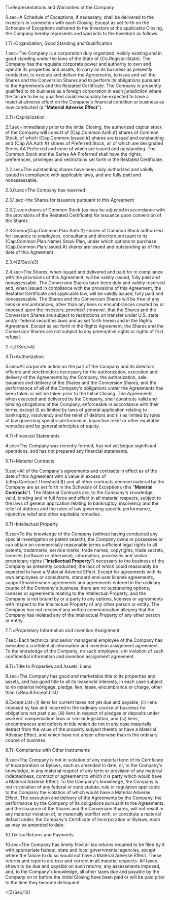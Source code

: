 
Ti=Representations and Warranties of the Company

0.sec=A Schedule of Exceptions, if necessary, shall be delivered to the Investors in connection with each Closing. Except as set forth on the Schedule of Exceptions delivered to the Investors at the applicable Closing, the Company hereby represents and warrants to the Investors as follows:

1.Ti=Organization, Good Standing and Qualification

1.sec=The Company is a corporation duly organized, validly existing and in good standing under the laws of the State of {Co.Register.State}. The Company has the requisite corporate power and authority to own and operate its properties and assets, to carry on its business as presently conducted, to execute and deliver the Agreements, to issue and sell the Shares and the Conversion Shares and to perform its obligations pursuant to the Agreements and the Restated Certificate. The Company is presently qualified to do business as a foreign corporation in each jurisdiction where the failure to be so qualified could reasonably be expected to have a material adverse effect on the Company's financial condition or business as now conducted (a "<strong>Material Adverse Effect</strong>").

2.Ti=Capitalization

2.1.sec=Immediately prior to the Initial Closing, the authorized capital stock of the Company will consist of {Cap.Common.Auth.#} shares of Common Stock, of which {Cap.Common.Issued.#} shares are issued and outstanding and {Cap.AA.Auth.#} shares of Preferred Stock, all of which are designated Series AA Preferred and none of which are issued and outstanding. The Common Stock and the Series AA Preferred shall have the rights, preferences, privileges and restrictions set forth in the Restated Certificate.

2.2.sec=The outstanding shares have been duly authorized and validly issued in compliance with applicable laws, and are fully paid and nonassessable.

2.3.0.sec=The Company has reserved:

2.3.1.sec=the Shares for issuance pursuant to this Agreement

2.3.2.sec=shares of Common Stock (as may be adjusted in accordance with the provisions of the Restated Certificate) for issuance upon conversion of the Shares

2.3.3.sec={Cap.Common.Plan.Auth.#} shares of Common Stock authorized for issuance to employees, consultants and directors pursuant to its {Cap.Common.Plan.Name} Stock Plan, under which options to purchase {Cap.Common.Plan.Issued.#} shares are issued and outstanding as of the date of this Agreement

2.3.=[Z/Sec/s3]

2.4.sec=The Shares, when issued and delivered and paid for in compliance with the provisions of this Agreement, will be validly issued, fully paid and nonassessable. The Conversion Shares have been duly and validly reserved and, when issued in compliance with the provisions of this Agreement, the Restated Certificate and applicable law, will be validly issued, fully paid and nonassessable. The Shares and the Conversion Shares will be free of any liens or encumbrances, other than any liens or encumbrances created by or imposed upon the Investors; <em>provided, however</em>, that the Shares and the Conversion Shares are subject to restrictions on transfer under U.S. state and/or federal securities laws and as set forth herein and in the Rights Agreement. Except as set forth in the Rights Agreement, the Shares and the Conversion Shares are not subject to any preemptive rights or rights of first refusal.

2.=[Z/Sec/s4]

3.Ti=Authorization

3.sec=All corporate action on the part of the Company and its directors, officers and stockholders necessary for the authorization, execution and delivery of the Agreements by the Company, the authorization, sale, issuance and delivery of the Shares and the Conversion Shares, and the performance of all of the Company's obligations under the Agreements has been taken or will be taken prior to the Initial Closing. The Agreements, when executed and delivered by the Company, shall constitute valid and binding obligations of the Company, enforceable in accordance with their terms, except (i) as limited by laws of general application relating to bankruptcy, insolvency and the relief of debtors and (ii) as limited by rules of law governing specific performance, injunctive relief or other equitable remedies and by general principles of equity.

4.Ti=Financial Statements

4.sec=The Company was recently formed, has not yet begun significant operations, and has not prepared any financial statements.

5.Ti=Material Contracts

5.sec=All of the Company's agreements and contracts in effect as of the date of this Agreement with a value in excess of {cRep.Contract.Threshold.$} and all other contracts deemed material by the Company are as set forth in the Schedule of Exceptions (the "<strong>Material Contracts</strong>"). The Material Contracts are, to the Company's knowledge, valid, binding and in full force and effect in all material respects, subject to the laws of general application relating to bankruptcy, insolvency and the relief of debtors and the rules of law governing specific performance, injunctive relief and other equitable remedies.

6.Ti=Intellectual Property

6.sec=To the knowledge of the Company (without having conducted any special investigation or patent search), the Company owns or possesses or can obtain on commercially reasonable terms sufficient legal rights to all patents, trademarks, service marks, trade names, copyrights, trade secrets, licenses (software or otherwise), information, processes and similar proprietary rights ("<strong>Intellectual Property</strong>") necessary to the business of the Company as presently conducted, the lack of which could reasonably be expected to have a Material Adverse Effect. Except for agreements with its own employees or consultants, standard end-user license agreements, support/maintenance agreements and agreements entered in the ordinary course of the Company's business, there are no outstanding options, licenses or agreements relating to the Intellectual Property, and the Company is not bound by or a party to any options, licenses or agreements with respect to the Intellectual Property of any other person or entity. The Company has not received any written communication alleging that the Company has violated any of the Intellectual Property of any other person or entity.

7.Ti=Proprietary Information and Invention Assignment

7.sec=Each technical and senior managerial employee of the Company has executed a confidential information and invention assignment agreement. To the knowledge of the Company, no such employee is in violation of such confidential information and invention assignment agreement.

8.Ti=Title to Properties and Assets; Liens

8.sec=The Company has good and marketable title to its properties and assets, and has good title to all its leasehold interests, in each case subject to no material mortgage, pledge, lien, lease, encumbrance or charge, other than {cRep.8.Except.List}

8.Except.List=(i) liens for current taxes not yet due and payable, (ii) liens imposed by law and incurred in the ordinary course of business for obligations not past due, (iii) liens in respect of pledges or deposits under workers' compensation laws or similar legislation, and (iv) liens, encumbrances and defects in title which do not in any case materially detract from the value of the property subject thereto or have a Material Adverse Effect, and which have not arisen otherwise than in the ordinary course of business.

9.Ti=Compliance with Other Instruments

9.sec=The Company is not in violation of any material term of its Certificate of Incorporation or Bylaws, each as amended to date, or, to the Company's knowledge, in any material respect of any term or provision of any material indebtedness, contract or agreement to which it is party which would have a Material Adverse Effect. To the Company's knowledge, the Company is not in violation of any federal or state statute, rule or regulation applicable to the Company the violation of which would have a Material Adverse Effect. The execution and delivery of the Agreements by the Company, the performance by the Company of its obligations pursuant to the Agreements, and the issuance of the Shares and the Conversion Shares, will not result in any material violation of, or materially conflict with, or constitute a material default under, the Company's Certificate of Incorporation or Bylaws, each as may be amended to date.

10.Ti=Tax Returns and Payments

10.sec=The Company has timely filed all tax returns required to be filed by it with appropriate federal, state and local governmental agencies, except where the failure to do so would not have a Material Adverse Effect. These returns and reports are true and correct in all material respects. All taxes shown to be due and payable on such returns, any assessments imposed, and, to the Company's knowledge, all other taxes due and payable by the Company on or before the Initial Closing have been paid or will be paid prior to the time they become delinquent.

=[Z/Sec/10]
